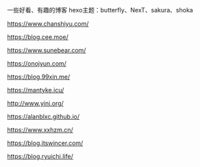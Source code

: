 一些好看、有趣的博客
hexo主题：butterfly、NexT、sakura、shoka

https://www.chanshiyu.com/

https://blog.cee.moe/

https://www.sunebear.com/

https://onojyun.com/

https://blog.99xin.me/

https://mantyke.icu/

 http://www.yini.org/

 https://alanblxc.github.io/

 https://www.xxhzm.cn/

 https://blog.itswincer.com/

https://blog.ryuichi.life/

 
